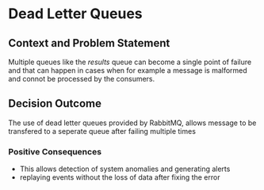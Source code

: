 # Dead Letter Queues

## Context and Problem Statement
Multiple queues like the <i>results</i> queue can become a single point of failure and that can happen in cases when for example a message is malformed and connot be processed by the consumers.

## Decision Outcome
The use of dead letter queues provided by RabbitMQ, allows message to be transfered to a seperate queue after failing multiple times


### Positive Consequences

* This allows detection of system anomalies and generating alerts 
* replaying events without the loss of data after fixing the error

